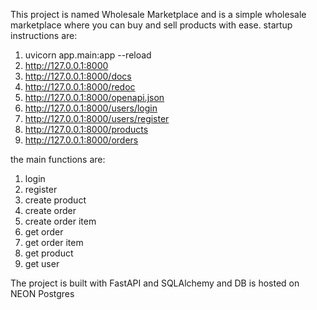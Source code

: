 This project is named Wholesale Marketplace and is a simple wholesale marketplace where you can buy and sell products with ease.
startup instructions are:
1. uvicorn app.main:app --reload
2. http://127.0.0.1:8000
3. http://127.0.0.1:8000/docs
4. http://127.0.0.1:8000/redoc
5. http://127.0.0.1:8000/openapi.json
6. http://127.0.0.1:8000/users/login
7. http://127.0.0.1:8000/users/register
8. http://127.0.0.1:8000/products
9. http://127.0.0.1:8000/orders


the main functions are:
1. login
2. register
3. create product
4. create order
5. create order item
6. get order
7. get order item
8. get product
9. get user

The project is built with FastAPI and SQLAlchemy and DB is hosted on NEON Postgres